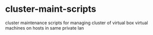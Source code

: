# cluster-maint-scripts
cluster maintenance scripts for managing cluster of virtual box virtual machines on hosts in same private lan
